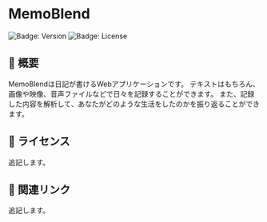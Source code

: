 # MemoBlend

![Badge: Version](https://img.shields.io/badge/version-0.0.0-blue)
![Badge: License](https://img.shields.io/badge/license-MIT-green)

## 📖 概要

MemoBlendは日記が書けるWebアプリケーションです。
テキストはもちろん、画像や映像、音声ファイルなどで日々を記録することができます。
また、記録した内容を解析して、あなたがどのような生活をしたのかを振り返ることができます。

## 📄 ライセンス
追記します。

## 🔗 関連リンク
追記します。